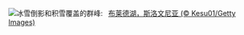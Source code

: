 ![](https://www.bing.com/th?id=OHR.LakeBledSnow_ZH-CN4118056813_UHD.jpg&w=1000)冰雪倒影和积雪覆盖的群峰:&nbsp;&ensp;[布莱德湖，斯洛文尼亚 (© Kesu01/Getty Images)](https://www.bing.com/th?id=OHR.LakeBledSnow_ZH-CN4118056813_UHD.jpg)
<br><br/>
